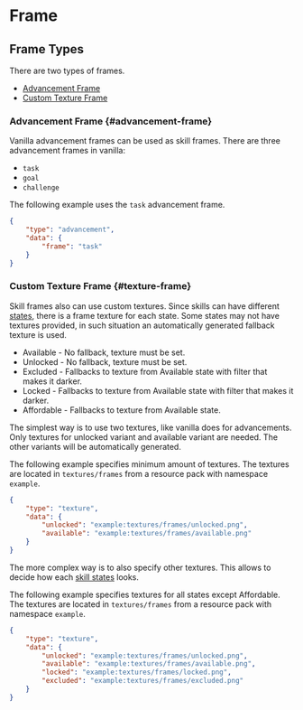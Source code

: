 # Frame

## Frame Types

There are two types of frames.

- [Advancement Frame](#advancement-frame)
- [Custom Texture Frame](#texture-frame)

### Advancement Frame {#advancement-frame}

Vanilla advancement frames can be used as skill frames. There are three advancement frames in vanilla:
- `task`
- `goal`
- `challenge`

The following example uses the `task` advancement frame.

```json
{
    "type": "advancement",
    "data": {
        "frame": "task"
    }
}
```

### Custom Texture Frame {#texture-frame}

Skill frames also can use custom textures. Since skills can have different [states], there is a frame texture for each state. Some states may not have textures provided, in such situation an automatically generated fallback texture is used.
- Available - No fallback, texture must be set.
- Unlocked - No fallback, texture must be set.
- Excluded - Fallbacks to texture from Available state with filter that makes it darker.
- Locked - Fallbacks to texture from Available state with filter that makes it darker.
- Affordable - Fallbacks to texture from Available state.

The simplest way is to use two textures, like vanilla does for advancements. Only textures for unlocked variant and available variant are needed. The other variants will be automatically generated.

The following example specifies minimum amount of textures. The textures are located in `textures/frames` from a resource pack with namespace `example`.

```json
{
    "type": "texture",
    "data": {
        "unlocked": "example:textures/frames/unlocked.png",
        "available": "example:textures/frames/available.png"
    }
}
```

The more complex way is to also specify other textures. This allows to decide how each [skill states][states] looks.

The following example specifies textures for all states except Affordable. The textures are located in `textures/frames` from a resource pack with namespace `example`.

```json
{
    "type": "texture",
    "data": {
        "unlocked": "example:textures/frames/unlocked.png",
        "available": "example:textures/frames/available.png",
        "locked": "example:textures/frames/locked.png",
        "excluded": "example:textures/frames/excluded.png"
    }
}
```

[states]: /creators/configuration/skill#states
